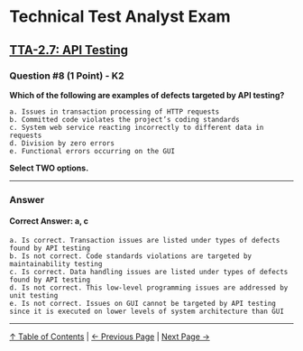 # Technical Test Analyst Exam

## [TTA-2.7: API Testing](../2-white-box-test-techniques/2.7-api-testing.md#27-api-testing)

### Question #8 (1 Point) - K2

**Which of the following are examples of defects targeted by API testing?**

    a. Issues in transaction processing of HTTP requests
    b. Committed code violates the project’s coding standards
    c. System web service reacting incorrectly to different data in requests
    d. Division by zero errors
    e. Functional errors occurring on the GUI

**Select TWO options.**

---

### Answer

#### Correct Answer: a, c

    a. Is correct. Transaction issues are listed under types of defects found by API testing
    b. Is not correct. Code standards violations are targeted by maintainability testing
    c. Is correct. Data handling issues are listed under types of defects found by API testing
    d. Is not correct. This low-level programming issues are addressed by unit testing
    e. Is not correct. Issues on GUI cannot be targeted by API testing since it is executed on lower levels of system architecture than GUI

---

[↑ Table of Contents](../../README.md#table-of-contents) | [← Previous Page](question-7.md) | [Next Page →](question-9.md)
